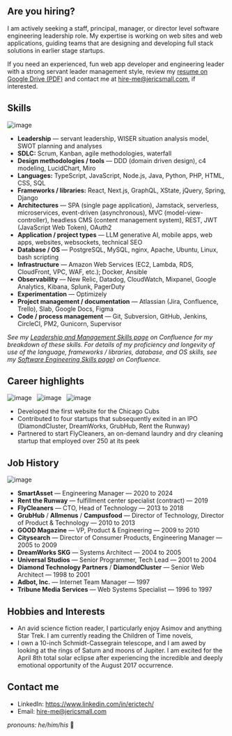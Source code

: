 ## Are you hiring?
I am actively seeking a staff, principal, manager, or director level software engineering leadership role. My expertise is working on web sites and web applications, guiding teams that are designing and developing full stack solutions in earlier stage startups. 

If you need an experienced, fun web app developer and engineering leader with a strong servant leader management style, review my [resume on Google Drive (PDF)](https://drive.google.com/file/d/1ZjaJdfN0q9BB_qL9k6h1zAtuamGMaeWY/view?usp=sharing) and contact me at hire-me@jericsmall.com, if interested.

## Skills
![image](https://github.com/eric-sm/eric-sm/assets/547161/7db9e185-3903-43dd-b65e-6d378579966b)

* **Leadership** — servant leadership, WISER situation analysis model, SWOT planning and analyses
* **SDLC:** Scrum, Kanban, agile methodologies, waterfall
* **Design methodologies / tools** — DDD (domain driven design), c4 modeling, LucidChart, Miro
* **Languages:** TypeScript, JavaScript, Node.js, Java, Python, PHP, HTML, CSS, SQL
* **Frameworks / libraries:** React, Next.js, GraphQL, XState, jQuery, Spring, Django
* **Architectures** — SPA (single page application), Jamstack, serverless, microservices, event-driven (asynchronous), MVC (model-view-controller), headless CMS (content management system), REST, JWT (JavaScript Web Token), OAuth2
* **Application / project types** — LLM generative AI, mobile apps, web apps, websites, websockets, technical SEO
* **Database / OS** — PostgreSQL, MySQL, nginx, Apache, Ubuntu, Linux, bash scripting
* **Infrastructure** — Amazon Web Services (EC2, Lambda, RDS, CloudFront, VPC, WAF, etc.); Docker, Ansible
* **Observability** — New Relic, Datadog, CloudWatch, Mixpanel, Google Analytics, Kibana, Splunk, PagerDuty
* **Experimentation** — Optimizely
* **Project management / documentation** — Atlassian (Jira, Confluence, Trello), Slab, Google Docs, Figma
* **Code / process management** — Git, Subversion, GitHub, Jenkins, CircleCI, PM2, Gunicorn, Supervisor

_See my [Leadership and Management Skills page](https://eric-sm.atlassian.net/wiki/external/ZDYxMzViYzhmOTMxNDM3NTlhOWRmMzVlZGNmODcxZGM) on Confluence for my breakdown of these skills. For details of my proficiency and longevity of use of the language, frameworks / libraries, database, and OS skills, see my [Software Engineering Skills page](https://eric-sm.atlassian.net/wiki/external/MjM5YTgwZmZhZDkxNDc0ZDkzNTU2ZWY4MjBkMGJiYzA)) on Confluence._

## Career highlights
![image](https://github.com/eric-sm/eric-sm/assets/547161/f0885266-6b6d-4efa-991b-f1aa98708485) &nbsp;
![image](https://github.com/eric-sm/eric-sm/assets/547161/3b902147-a1e7-4f80-b333-0c6836870eff) &nbsp;
![image](https://github.com/eric-sm/eric-sm/assets/547161/349964d7-8f3e-4a13-91cf-00fa810fee43)

* Developed the first website for the Chicago Cubs
* Contributed to four startups that subsequently exited in an IPO (DiamondCluster, DreamWorks, GrubHub, Rent the Runway)
* Partnered to start FlyCleaners, an on-demand laundry and dry cleaning startup that employed over 250 at its peek

## Job History
![image](https://github.com/eric-sm/eric-sm/assets/547161/fbcec735-6188-4c6e-9b16-6e14a562c669)

* __SmartAsset__ — Engineering Manager — 2020 to 2024
* __Rent the Runway__ — fulfillment center specialist (contract) — 2019
* __FlyCleaners__ — CTO, Head of Technology — 2013 to 2018
* __GrubHub__ / __Allmenus__ / __Campusfood__ — Director of Technology, Director of Product & Technology — 2010 to 2013
* __GOOD Magazine__ — VP, Product & Engineering — 2009 to 2010
* __Citysearch__ — Director of Consumer Products, Engineering Manager — 2005 to 2009
* __DreamWorks SKG__ — Systems Architect — 2004 to 2005
* __Universal Studios__ — Senior Programmer, Tech Lead — 2001 to 2004
* __Diamond Technology Partners__ / __DiamondCluster__ — Senior Web Architect — 1998 to 2001
* __Adbot, Inc.__ — Internet Team Manager — 1997
* __Tribune Media Services__ — Web Systems Specialist — 1996 to 1997

## Hobbies and Interests
* An avid science fiction reader, I particularly enjoy Asimov and anything Star Trek. I am currently reading the Children of Time novels,
* I own a 10-inch Schmidt-Cassegrain telescope, and I am awed by looking at the rings of Saturn and moons of Jupiter. I am excited for the April 8th total solar eclipse after experiencing the incredible and deeply emotional opportunity of the August 2017 occurrence.

## Contact me
* LinkedIn: https://www.linkedin.com/in/erictech/
* Email: hire-me@jericsmall.com

_pronouns: he/him/his_ 👨

<!--
- 🔭 I’m currently working on ...
- 🌱 I’m currently learning ...
- 👯 I’m looking to collaborate on ...
- 🤔 I’m looking for help with ...
- 💬 Ask me about ...
- 📫 How to reach me: ...
- 😄 Pronouns: ...
- ⚡ Fun fact: ...
-->
